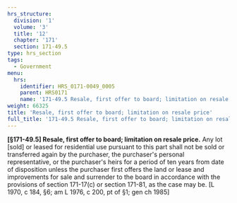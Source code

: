 ```yaml
---
hrs_structure:
  division: '1'
  volume: '3'
  title: '12'
  chapter: '171'
  section: 171-49.5
type: hrs_section
tags:
  - Government
menu:
  hrs:
    identifier: HRS_0171-0049_0005
    parent: HRS0171
    name: '171-49.5 Resale, first offer to board; limitation on resale price'
weight: 66325
title: 'Resale, first offer to board; limitation on resale price'
full_title: '171-49.5 Resale, first offer to board; limitation on resale price'
---
```

**[§171-49.5] Resale, first offer to board; limitation on resale price.** Any lot [sold] or leased for residential use pursuant to this part shall not be sold or transferred again by the purchaser, the purchaser's personal representative, or the purchaser's heirs for a period of ten years from date of disposition unless the purchaser first offers the land or lease and improvements for sale and surrender to the board in accordance with the provisions of section 171-17(c) or section 171-81, as the case may be. [L 1970, c 184, §6; am L 1976, c 200, pt of §1; gen ch 1985]